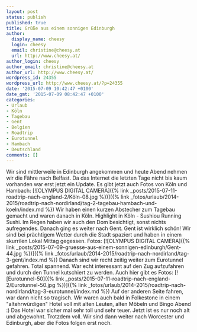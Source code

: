 ```yaml
---
layout: post
status: publish
published: true
title: Grüße aus einem sonnigen Edinburgh
author:
  display_name: cheesy
  login: cheesy
  email: christine@cheesy.at
  url: http://www.cheesy.at/
author_login: cheesy
author_email: christine@cheesy.at
author_url: http://www.cheesy.at/
wordpress_id: 24355
wordpress_url: http://www.cheesy.at/?p=24355
date: '2015-07-09 10:42:47 +0100'
date_gmt: '2015-07-09 08:42:47 +0100'
categories:
- Urlaub
- Köln
- Tagebau
- Gent
- Belgien
- Roadtrip
- Eurotunnel
- Hambach
- Deutschland
comments: []
---
```

Wir sind mittlerweile in Edinburgh angekommen und heute Abend nehmen wir die Fähre nach Belfast. Da das Internet die letzten Tage nicht bis kaum vorhanden war erst jetzt ein Update.
Es gibt jetzt auch Fotos von Köln und Hambach:
[![OLYMPUS DIGITAL CAMERA]({% link _posts/2015-07-11-roadtrip-nach-england-2/Köln-08.jpg %})]({% link _fotos/urlaub/2014-2015/roadtrip-nach-nordirland/tag-2-tagebau-hambach-und-koeln/index.md %})
Wir haben einen kurzen Abstecher zum Tagebau gemacht und waren danach in Köln. Highlight in Köln - Sushiou Running Sushi. Im Regen haben wir auch den Dom besichtigt, sonst nichts aufregendes.
Danach ging es weiter nach Gent. Gent ist wirklich schön! Wir sind bei prächtigem Wetter durch die Stadt spaziert und haben in einem skurrilen Lokal Mittag gegessen. Fotos:
[![OLYMPUS DIGITAL CAMERA]({% link _posts/2015-07-09-gruesse-aus-einem-sonnigen-edinburgh/Gent-44.jpg %})]({% link _fotos/urlaub/2014-2015/roadtrip-nach-nordirland/tag-3-gent/index.md %})
Danach sind wir recht zeitig weiter zum Eurotunnel gefahren. Total spannend. War echt interessant auf den Zug aufzufahren und durch den Tunnel kutschiert zu werden. Auch hier gibt es Fotos:
[![Eurotunnel-50]({% link _posts/2015-07-11-roadtrip-nach-england-2/Eurotunnel-50.jpg %})]({% link _fotos/urlaub/2014-2015/roadtrip-nach-nordirland/tag-3-eurotunnel/index.md %})
Auf der anderen Seite fahren, war dann nicht so tragisch. Wir waren auch bald in Folkestone in einem "altehrwürdigen" Hotel voll mit alten Leuten, alten Möbeln und Bingo Abend :)
Das Hotel war sicher mal sehr toll und sehr teuer. Jetzt ist es nur noch alt und abgewohnt. Trotzdem voll.
Wir sind dann weiter nach Worcester und Edinburgh, aber die Fotos folgen erst noch.
